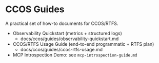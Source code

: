 # CCOS Guides

A practical set of how-to documents for CCOS/RTFS.

- Observability Quickstart (metrics + structured logs)
  - docs/ccos/guides/observability-quickstart.md
- CCOS/RTFS Usage Guide (end-to-end programmatic + RTFS plan)
  - docs/ccos/guides/ccos-rtfs-usage.md
- MCP Introspection Demo: see `mcp-introspection-guide.md`

